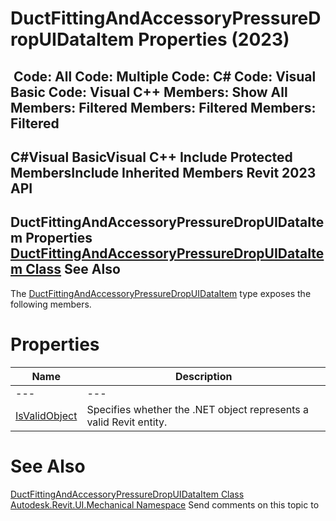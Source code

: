 # DuctFittingAndAccessoryPressureDropUIDataItem Properties (2023)

﻿
 Code: All Code: Multiple Code: C# Code: Visual Basic Code: Visual C++  Members: Show All Members: Filtered Members: Filtered Members: Filtered   
---  
C#Visual BasicVisual C++
Include Protected MembersInclude Inherited Members
Revit 2023 API  
---  
DuctFittingAndAccessoryPressureDropUIDataItem Properties  
[DuctFittingAndAccessoryPressureDropUIDataItem Class](21430cd5-52d1-fcae-d793-43fcef03dfdc.md "DuctFittingAndAccessoryPressureDropUIDataItem Class") See Also  
---  
The [DuctFittingAndAccessoryPressureDropUIDataItem](21430cd5-52d1-fcae-d793-43fcef03dfdc.md "DuctFittingAndAccessoryPressureDropUIDataItem Class") type exposes the following members.
# Properties
| Name | Description |
| --- | --- |
| --- | --- | --- |
| [IsValidObject](a3bfc0e9-1aee-d297-5e26-fa1bf0c10a3b.md "IsValidObject Property") | Specifies whether the .NET object represents a valid Revit entity. |

# See Also
[DuctFittingAndAccessoryPressureDropUIDataItem Class](21430cd5-52d1-fcae-d793-43fcef03dfdc.md "DuctFittingAndAccessoryPressureDropUIDataItem Class")
[Autodesk.Revit.UI.Mechanical Namespace](9c9cf593-a9fe-7469-53c5-7b56ba7cd17e.md "Autodesk.Revit.UI.Mechanical Namespace")
Send comments on this topic to 
